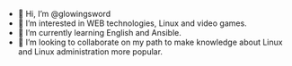 - 👋 Hi, I’m @glowingsword
- 👀 I’m interested in WEB technologies, Linux and video games.
- 🌱 I’m currently learning English and Ansible.
- 💞️ I’m looking to collaborate on my path to make knowledge about Linux and Linux administration more popular.
<!--- 📫 How to reach me ...--->

<!---
glowingsword/glowingsword is a ✨ special ✨ repository because its `README.md` (this file) appears on your GitHub profile.
You can click the Preview link to take a look at your changes.
--->
